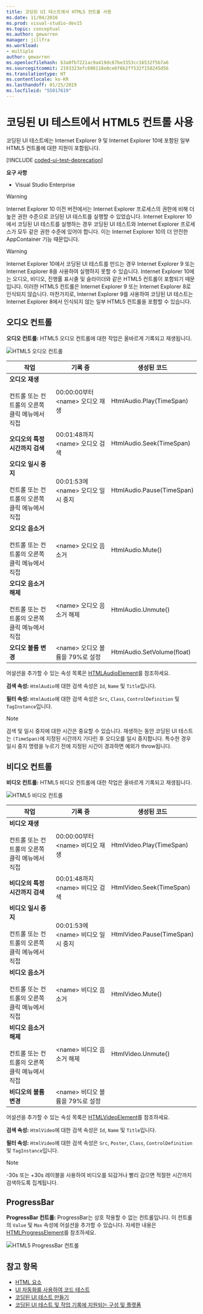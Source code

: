 ```yaml
---
title: 코딩된 UI 테스트에서 HTML5 컨트롤 사용
ms.date: 11/04/2016
ms.prod: visual-studio-dev15
ms.topic: conceptual
ms.author: gewarren
manager: jillfra
ms.workload:
- multiple
author: gewarren
ms.openlocfilehash: b3a0fb7221ac9a419dc67be3353cc16532f5b7a6
ms.sourcegitcommit: 2193323efc608118e0ce6f6b2ff532f158245d56
ms.translationtype: HT
ms.contentlocale: ko-KR
ms.lasthandoff: 01/25/2019
ms.locfileid: "55017619"
---
```

# <a name="using-html5-controls-in-coded-ui-tests"></a>코딩된 UI 테스트에서 HTML5 컨트롤 사용

코딩된 UI 테스트에는 Internet Explorer 9 및 Internet Explorer 10에 포함된 일부 HTML5 컨트롤에 대한 지원이 포함됩니다.

[!INCLUDE [coded-ui-test-deprecation](includes/coded-ui-test-deprecation.md)]

 **요구 사항**

-   Visual Studio Enterprise

> [!WARNING]
> Internet Explorer 10 이전 버전에서는 Internet Explorer 프로세스의 권한에 비해 더 높은 권한 수준으로 코딩된 UI 테스트를 실행할 수 있었습니다. Internet Explorer 10에서 코딩된 UI 테스트를 실행하는 경우 코딩된 UI 테스트와 Internet Explorer 프로세스가 모두 같은 권한 수준에 있어야 합니다. 이는 Internet Explorer 10의 더 안전한 AppContainer 기능 때문입니다.

> [!WARNING]
> Internet Explorer 10에서 코딩된 UI 테스트를 만드는 경우 Internet Explorer 9 또는 Internet Explorer 8을 사용하여 실행하지 못할 수 있습니다. Internet Explorer 10에는 오디오, 비디오, 진행률 표시줄 및 슬라이더와 같은 HTML5 컨트롤이 포함되기 때문입니다. 이러한 HTML5 컨트롤은 Internet Explorer 9 또는 Internet Explorer 8로 인식되지 않습니다. 마찬가지로, Internet Explorer 9를 사용하여 코딩된 UI 테스트는 Internet Explorer 8에서 인식되지 않는 일부 HTML5 컨트롤을 포함할 수 있습니다.

## <a name="audio-control"></a>오디오 컨트롤

**오디오 컨트롤:** HTML5 오디오 컨트롤에 대한 작업은 올바르게 기록되고 재생됩니다.

![HTML5 오디오 컨트롤](../test/media/codedui_html5_audio.png)

|작업|기록 중|생성된 코드|
|-|---------------|-|
|**오디오 재생**<br /><br /> 컨트롤 또는 컨트롤의 오른쪽 클릭 메뉴에서 직접|00:00:00부터 \<name> 오디오 재생|HtmlAudio.Play(TimeSpan)|
|**오디오의 특정 시간까지 검색**|00:01:48까지 \<name> 오디오 검색|HtmlAudio.Seek(TimeSpan)|
|**오디오 일시 중지**<br /><br /> 컨트롤 또는 컨트롤의 오른쪽 클릭 메뉴에서 직접|00:01:53에 \<name> 오디오 일시 중지|HtmlAudio.Pause(TimeSpan)|
|**오디오 음소거**<br /><br /> 컨트롤 또는 컨트롤의 오른쪽 클릭 메뉴에서 직접|\<name> 오디오 음소거|HtmlAudio.Mute()|
|**오디오 음소거 해제**<br /><br /> 컨트롤 또는 컨트롤의 오른쪽 클릭 메뉴에서 직접|\<name> 오디오 음소거 해제|HtmlAudio.Unmute()|
|**오디오 볼륨 변경**|\<name> 오디오 볼륨을 79%로 설정|HtmlAudio.SetVolume(float)|

어설션을 추가할 수 있는 속성 목록은 [HTMLAudioElement](https://developer.mozilla.org/docs/Web/API/HTMLAudioElement)를 참조하세요.

 **검색 속성:** `HtmlAudio`에 대한 검색 속성은 `Id`, `Name` 및 `Title`입니다.

 **필터 속성:** `HtmlAudio`에 대한 검색 속성은 `Src`, `Class`, `ControlDefinition` 및 `TagInstance`입니다.

> [!NOTE]
> 검색 및 일시 중지에 대한 시간은 중요할 수 있습니다. 재생하는 동안 코딩된 UI 테스트는 `(TimeSpan)`에 지정된 시간까지 기다린 후 오디오를 일시 중지합니다. 특수한 경우 일시 중지 명령을 누르기 전에 지정된 시간이 경과하면 예외가 throw됩니다.


## <a name="video-control"></a>비디오 컨트롤
 **비디오 컨트롤:** HTML5 비디오 컨트롤에 대한 작업은 올바르게 기록되고 재생됩니다.

 ![HTML5 비디오 컨트롤](../test/media/codedui_html5_video.png)

|작업|기록 중|생성된 코드|
|-|---------------|-|
|**비디오 재생**<br /><br /> 컨트롤 또는 컨트롤의 오른쪽 클릭 메뉴에서 직접|00:00:00부터 \<name> 비디오 재생|HtmlVideo.Play(TimeSpan)|
|**비디오의 특정 시간까지 검색**|00:01:48까지 \<name> 비디오 검색|HtmlVideo.Seek(TimeSpan)|
|**비디오 일시 중지**<br /><br /> 컨트롤 또는 컨트롤의 오른쪽 클릭 메뉴에서 직접|00:01:53에 \<name> 비디오 일시 중지|HtmlVideo.Pause(TimeSpan)|
|**비디오 음소거**<br /><br /> 컨트롤 또는 컨트롤의 오른쪽 클릭 메뉴에서 직접|\<name> 비디오 음소거|HtmlVideo.Mute()|
|**비디오 음소거 해제**<br /><br /> 컨트롤 또는 컨트롤의 오른쪽 클릭 메뉴에서 직접|\<name> 비디오 음소거 해제|HtmlVideo.Unmute()|
|**비디오의 볼륨 변경**|\<name> 비디오 볼륨을 79%로 설정||

어설션을 추가할 수 있는 속성 목록은 [HTMLVideoElement](https://developer.mozilla.org/docs/Web/HTML/Element/video)를 참조하세요.

 **검색 속성:** `HtmlVideo`에 대한 검색 속성은 `Id`, `Name` 및 `Title`입니다.

 **필터 속성:** `HtmlVideo`에 대한 검색 속성은 `Src`, `Poster`, `Class`, `ControlDefinition` 및 `TagInstance`입니다.

> [!NOTE]
> -30s 또는 +30s 레이블을 사용하여 비디오를 되감거나 빨리 감으면 적절한 시간까지 검색하도록 집계됩니다.

## <a name="progressbar"></a>ProgressBar
 **ProgressBar 컨트롤:** ProgressBar는 상호 작용할 수 없는 컨트롤입니다. 이 컨트롤의 `Value` 및 `Max` 속성에 어설션을 추가할 수 있습니다. 자세한 내용은 [HTMLProgressElement](https://developer.mozilla.org/en-US/docs/Web/HTML/Element/progress)를 참조하세요.

 ![HTML5 ProgressBar 컨트롤](../test/media/codedui_html5_progressbar.png)

## <a name="see-also"></a>참고 항목

- [HTML 요소](https://developer.mozilla.org/docs/Web/HTML/Element)
- [UI 자동화를 사용하여 코드 테스트](../test/use-ui-automation-to-test-your-code.md)
- [코딩된 UI 테스트 만들기](../test/use-ui-automation-to-test-your-code.md)
- [코딩된 UI 테스트 및 작업 기록에 지원되는 구성 및 플랫폼](../test/supported-configurations-and-platforms-for-coded-ui-tests-and-action-recordings.md)
